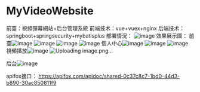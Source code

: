 # MyVideoWebsite
前臺：視頻彈幕網站+后台管理系統
前端技术：vue+vuex+nginx
后端技术：springboot+springsecurity+mybatisplus
部署情況：
![image](https://github.com/hh404358/MyVideoWebsite/assets/122706641/edba1aad-758e-4c11-b8f2-0e15660af16a)
效果展示圖：
前臺![image](https://github.com/hh404358/MyVideoWebsite/assets/122706641/143d4685-48ad-478b-9c6e-a1f82eedf725)
![image](https://github.com/hh404358/MyVideoWebsite/assets/122706641/8c3c730d-36d3-45fd-a2e0-14ee2856e5c1)
![image](https://github.com/hh404358/MyVideoWebsite/assets/122706641/e3c7034c-55cd-4ce9-b8cf-5ec1fdb23b20)
![image](https://github.com/hh404358/MyVideoWebsite/assets/122706641/82fcd7f0-b042-47de-a1f0-678446fd490e)
個人中心![image](https://github.com/hh404358/MyVideoWebsite/assets/122706641/cc6e319a-4e77-4c9e-8cb1-07935966f591)
![image](https://github.com/hh404358/MyVideoWebsite/assets/122706641/36e2e83f-3877-495d-94f8-8a6aede8e61e)
![image](https://github.com/hh404358/MyVideoWebsite/assets/122706641/43371497-c561-4731-97f4-b62c55189d34)
視頻播放![image](https://github.com/hh404358/MyVideoWebsite/assets/122706641/7b06dcde-d25c-400e-8deb-85e02191733a)
![Uploading image.png…]()

后台![image](https://github.com/hh404358/MyVideoWebsite/assets/122706641/c7035f82-f6c4-4eb6-8681-8b364f7b18f9)

apifox接口：
https://apifox.com/apidoc/shared-0c37c8c7-1bd0-44d3-b890-30ac850811f9


